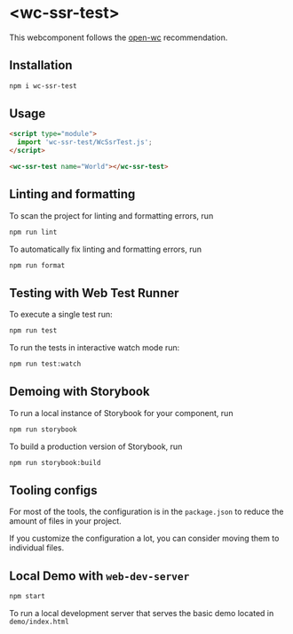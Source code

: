 # \<wc-ssr-test>

This webcomponent follows the [open-wc](https://github.com/open-wc/open-wc) recommendation.

## Installation

```bash
npm i wc-ssr-test
```

## Usage

```html
<script type="module">
  import 'wc-ssr-test/WcSsrTest.js';
</script>

<wc-ssr-test name="World"></wc-ssr-test>
```

## Linting and formatting

To scan the project for linting and formatting errors, run

```bash
npm run lint
```

To automatically fix linting and formatting errors, run

```bash
npm run format
```

## Testing with Web Test Runner

To execute a single test run:

```bash
npm run test
```

To run the tests in interactive watch mode run:

```bash
npm run test:watch
```

## Demoing with Storybook

To run a local instance of Storybook for your component, run

```bash
npm run storybook
```

To build a production version of Storybook, run

```bash
npm run storybook:build
```


## Tooling configs

For most of the tools, the configuration is in the `package.json` to reduce the amount of files in your project.

If you customize the configuration a lot, you can consider moving them to individual files.

## Local Demo with `web-dev-server`

```bash
npm start
```

To run a local development server that serves the basic demo located in `demo/index.html`

